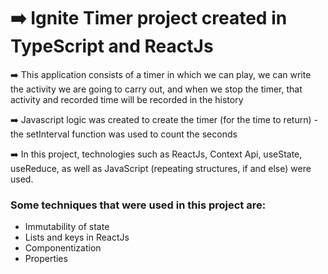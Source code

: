 # ➡️ Ignite Timer project created in TypeScript and ReactJs

➡️ This application consists of a timer in which we can play, we can write the activity we are going to carry out, and when we stop the timer, that activity and recorded time will be recorded in the history

➡️ Javascript logic was created to create the timer (for the time to return) - the setInterval function was used to count the seconds

➡️ In this project, technologies such as ReactJs, Context Api, useState, useReduce, as well as JavaScript (repeating structures, if and else) were used.

### Some techniques that were used in this project are:

- Immutability of state
- Lists and keys in ReactJs
- Componentization
- Properties
